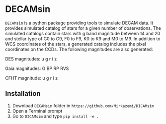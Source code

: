 DECAMsin
=====
``DECAMsim`` is a python package providing tools to simulate DECAM data. It provides
simulated catalog of stars for a given number of observations. The simulated catalogs
contain stars with g band magnitude between 14 and 20 and stellar type of G0 to G9,
F0 to F9, K0 to K9 and M0 to M9. In addition to WCS coordinates of the stars, a generated
catalog includes the pixel coordinates on the CCDs. The following magnitudes are also
generated:

DES magnitudes: u g r i z

Gaia magnitudes: G BP RP RVS

CFHT magnitude: u g r i z

Installation
------------
1) Download ``DECAMsin`` folder in ``https://github.com/Mirkazemi/DICAMsim``
2) Open a Terminal prompt
3) Go to ``DICAMsim`` and type ``pip install -e .``


